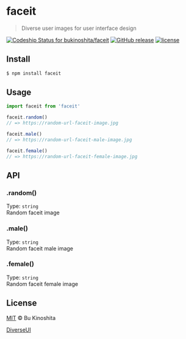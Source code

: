 # faceit
> Diverse user images for user interface design

[![Codeship Status for bukinoshita/faceit](https://app.codeship.com/projects/08540970-df5d-0134-cc73-3ee5398937b8/status?branch=master)](https://app.codeship.com/projects/204918)
[![GitHub release](https://img.shields.io/github/release/bukinoshita/faceit.svg)](https://www.npmjs.com/package/faceit)
[![license](https://img.shields.io/github/license/bukinoshita/faceit.svg)](https://raw.githubusercontent.com/bukinoshita/faceit/master/LICENSE)

## Install
```bash
$ npm install faceit
```

## Usage
```js
import faceit from 'faceit'

faceit.random()
// => https://random-url-faceit-image.jpg

faceit.male()
// => https://random-url-faceit-male-image.jpg

faceit.female()
// => https://random-url-faceit-female-image.jpg
```

## API
### .random()
Type: `string`<br/>
Random faceit image

### .male()
Type: `string`<br/>
Random faceit male image

### .female()
Type: `string`<br/>
Random faceit female image

## License
[MIT](https://github.com/bukinoshita/faceit/blob/master/LICENSE) &copy; Bu Kinoshita

[DiverseUI](https://www.diverseui.com/)
